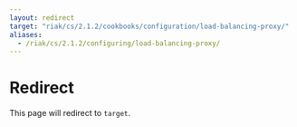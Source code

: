 ```yaml
---
layout: redirect
target: "riak/cs/2.1.2/cookbooks/configuration/load-balancing-proxy/"
aliases:
  - /riak/cs/2.1.2/configuring/load-balancing-proxy/
---
```


# Redirect

This page will redirect to `target`.

